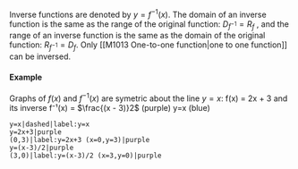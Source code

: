 Inverse functions are denoted by  $y=f^{-1}(x)$. The domain of an inverse function is the same as the range of the original function: $D_{f^{-1}} = R_f$ , and the range of an inverse function is the same as the domain of the original function: $R_{f^{-1}} = D_f$. Only [[M1013 One-to-one function|one to one function]] can be inversed. 
#### Example
Graphs of $f(x)$ and $f^{-1}(x)$ are symetric about the line $y=x$:
f(x) = 2x + 3 and its inverse f⁻¹(x) = $\frac{(x - 3)}2$ (purple)
y=x (blue)
```desmos-graph
y=x|dashed|label:y=x
y=2x+3|purple
(0,3)|label:y=2x+3 (x=0,y=3)|purple
y=(x-3)/2|purple
(3,0)|label:y=(x-3)/2 (x=3,y=0)|purple
```
